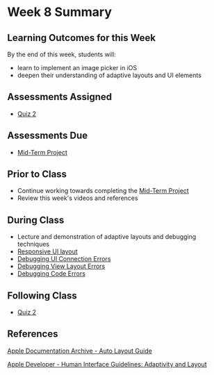 # Week 8 Summary

## Learning Outcomes for this Week

By the end of this week, students will:

- learn to implement an image picker in iOS
- deepen their understanding of adaptive layouts and UI elements

## Assessments Assigned

- [Quiz 2](/assessments/participation/quiz-2.md)

## Assessments Due

- [Mid-Term Project](/assessments/projects/mid-term.md)

## Prior to Class

- Continue working towards completing the [Mid-Term Project](/assessments/projects/mid-term.md)
- Review this week's videos and references

## During Class

- Lecture and demonstration of adaptive layouts and debugging techniques
- [Responsive UI layout](./responsive-layout.md)
- [Debugging UI Connection Errors](./ui-errors.md)
- [Debugging View Layout Errors](./view-errors.md)
- [Debugging Code Errors](./code-errors.md)

## Following Class

- [Quiz 2](/assessments/participation/quiz-2.md)

## References

[Apple Documentation Archive - Auto Layout Guide](https://developer.apple.com/library/archive/documentation/UserExperience/Conceptual/AutolayoutPG/index.html#//apple_ref/doc/uid/TP40010853-CH7-SW1)

[Apple Developer - Human Interface Guidelines: Adaptivity and Layout](https://developer.apple.com/design/human-interface-guidelines/ios/visual-design/adaptivity-and-layout/)
